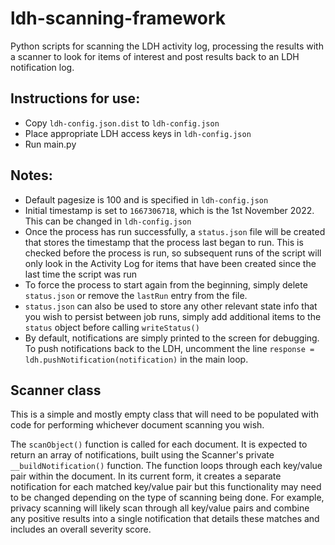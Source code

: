 # ldh-scanning-framework
Python scripts for scanning the LDH activity log, processing the results with a scanner to look for items of interest and post results back to an LDH notification log.

## Instructions for use:
- Copy `ldh-config.json.dist` to `ldh-config.json`
- Place appropriate LDH access keys in `ldh-config.json`
- Run main.py

## Notes:
- Default pagesize is 100 and is specified in `ldh-config.json`
- Initial timestamp is set to `1667306718`, which is the 1st November 2022. This
can be changed in `ldh-config.json`
- Once the process has run successfully, a `status.json` file will 
be created that stores the timestamp that the process last began to run. 
This is checked before the process is run, so subsequent runs of 
the script will only look in the Activity Log for items that have 
been created since the last time the script was run
- To force the process to start again from the beginning, simply 
delete `status.json` or remove the `lastRun` entry from the file.
- `status.json` can also be used to store any other relevant state info that 
you wish to persist between job runs, simply add additional items to the 
`status` object before calling `writeStatus()`
- By default, notifications are simply printed to the screen for debugging. 
To push notifications back to the LDH, uncomment the line
`response = ldh.pushNotification(notification)` in the main loop.

## Scanner class
This is a simple and mostly empty class that will need to be populated with 
code for performing whichever document scanning you wish.

The `scanObject()` function is called for each document. It is expected to return 
an array of notifications, built using the Scanner's 
private `__buildNotification()` function. The function loops through each key/value 
pair within the document. In its current form, it creates a separate 
notification for each matched key/value pair but this functionality may need to
be changed depending on the type of scanning being done. For example, 
privacy scanning will likely scan through all key/value pairs and combine 
any positive results into a single notification that details these matches 
and includes an overall severity score.